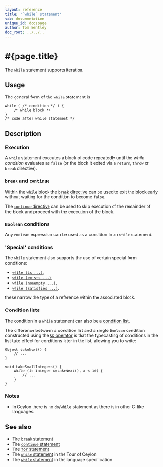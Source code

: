 ```yaml
---
layout: reference
title: '`while` statement'
tab: documentation
unique_id: docspage
author: Tom Bentley
doc_root: ../../..
---
```


# #{page.title}

The `while` statement supports iteration.

## Usage 

The general form of the `while` statement is

<!-- check:none -->
    while ( /* condition */ ) {
        /* while block */
    }
    /* code after while statement */


## Description

### Execution

A `while` statement executes a block of code repeatedly until the 
*while condition* evaluates as `false` (or the block it exited via a 
`return`, `throw` or `break` directive).

### `break` and `continue`

Within the `while` block the [`break` directive](../break/) can be used to 
exit the block early without waiting for the condition to become `false`.

The [`continue` directive](../continue/) can be used to skip execution of
the remainder of the block and proceed with the execution of the block.

### `Boolean` conditions

Any `Boolean` expression can be used as a condition in an `while` statement.

### 'Special' conditions

The `while` statement also supports the use of certain special form conditions:

* [`while (is ...)`](../conditions/#if_is_), 
* [`while (exists ...)`](../conditions/#if_exists_), 
* [`while (nonempty ...)`](../conditions/#if_nonempty_), 
* [`while (satisfies ...)`](../conditions/#if_satisfies_).

these narrow the type of a reference within the associated block.


### Condition lists

The condition in a `while` statement can also be a
[condition list](../conditions#condition_lists).

The difference between a 
condition list and a single `Boolean` condition constructed using the 
[`&&` operator](../../operator/and/)
is that the typecasting of conditions in the list take effect for conditions 
later in the list, allowing you to write:

    Object takeNext() {
        // ...
    }

    void takeSmallIntegers() {
        while (is Integer x=takeNext(), x < 10) {
            // ...
        }
    }

### Notes

* In Ceylon there is no `do`/`while` statement as there is in other C-like languages.

## See also

* The [`break` statement](../break/)
* The [`continue` statement](../continue)
* The [`for` statement](../for)
* The [`while` statement](#{page.doc_root}/tour/attributes-control-structures#control_structures) 
  in the Tour of Ceylon
* The [`while` statement](#{site.urls.spec_current}#while) 
  in the language specification
